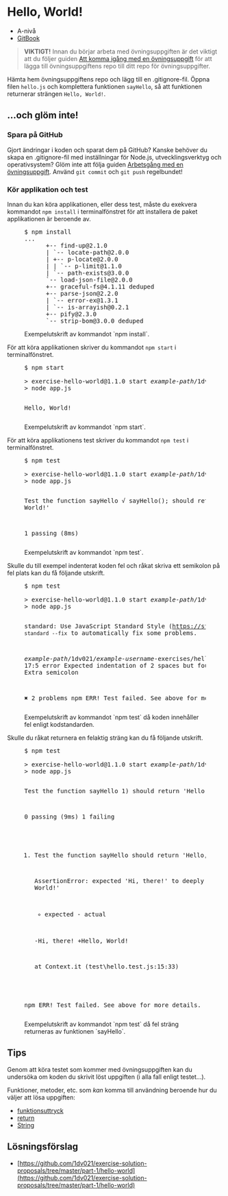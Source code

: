 # Hello, World!

- A-nivå
- [GitBook](https://coursepress.gitbooks.io/1dv021/content/ovningsuppgifter/del1/hello-world/)

> __VIKTIGT!__ Innan du börjar arbeta med övningsuppgiften är det viktigt att du följer guiden [Att komma igång med en övningsuppgift](https://coursepress.gitbooks.io/1dv021/content/guider/att-komma-igang-med-en-ovningsuppgift/) för att lägga till övningsuppgiftens repo till ditt repo för övningsuppgifter.

Hämta hem övningsuppgiftens repo och lägg till en .gitignore-fil. Öppna filen `hello.js` och komplettera funktionen `sayHello`, så att funktionen returnerar strängen `Hello, World!`.

## ...och glöm inte!

### Spara på GitHub

Gjort ändringar i koden och sparat dem på GitHub? Kanske behöver du skapa en .gitignore-fil med inställningar för Node.js, utvecklingsverktyg och operativsystem? Glöm inte att följa guiden [Arbetsgång med en övningsuppgift](https://coursepress.gitbooks.io/1dv021/content/guider/arbetsgang-med-en-ovningsuppgift/). Använd `git commit` och `git push` regelbundet!

### Kör applikation och test

Innan du kan köra applikationen, eller dess test, måste du exekvera kommandot `npm install` i terminalfönstret för att installera de paket applikationen är beroende av.

<figure>
<pre class="command-line">
$ npm install
<span class="output">...
      +-- find-up@2.1.0
      | `-- locate-path@2.0.0
      | +-- p-locate@2.0.0
      | | `-- p-limit@1.1.0
      | `-- path-exists@3.0.0
      `-- load-json-file@2.0.0
      +-- graceful-fs@4.1.11 deduped
      +-- parse-json@2.2.0
      | `-- error-ex@1.3.1
      | `-- is-arrayish@0.2.1
      +-- pify@2.3.0
      `-- strip-bom@3.0.0 deduped</span>
</pre>
<figcaption>Exempelutskrift av kommandot `npm install`.</figcaption>
</figure>

För att köra applikationen skriver du kommandot `npm start` i terminalfönstret.

<figure>
<pre class="command-line">
$ npm start
<span class="output">
&gt; exercise-hello-world@1.1.0 start <em>example-path</em>/1dv021/<em>example-username</em>-exercises/hello-world
&gt; node app.js
 
Hello, World!</span></pre>
<figcaption>Exempelutskrift av kommandot `npm start`.</figcaption>
</figure>

För att köra applikationens test skriver du kommandot `npm test` i terminalfönstret.

<figure>
<pre class="command-line">
$ npm test
<span class="output">
&gt; exercise-hello-world@1.1.0 start <em>example-path</em>/1dv021/<em>example-username</em>-exercises/hello-world
&gt; node app.js

Test the function sayHello
√ sayHello(); should return 'Hello, World!'

1 passing (8ms)</span>
</pre>
<figcaption>Exempelutskrift av kommandot `npm test`.</figcaption>
</figure>

Skulle du till exempel indenterat koden fel och råkat skriva ett semikolon på fel plats kan du få följande utskrift.

<figure>
<pre class="command-line">
$ npm test
<span class="output">
&gt; exercise-hello-world@1.1.0 start <em>example-path</em>/1dv021/<em>example-username</em>-exercises/hello-world
&gt; node app.js

  standard: Use JavaScript Standard Style (https://standardjs.com)
  standard: Run `standard --fix` to automatically fix some problems.

<em>example-path</em>/1dv021/<em>example-username</em>-exercises/hello-world/src/hello.js
17:5 error Expected indentation of 2 spaces but found 4
17:27 error Extra semicolon

✖ 2 problems
npm ERR! Test failed. See above for more details.</span>
</pre>
<figcaption>Exempelutskrift av kommandot `npm test` då koden innehåller fel enligt kodstandarden.</figcaption>
</figure>

Skulle du råkat returnera en felaktig sträng kan du få följande utskrift.

<figure>
<pre class="command-line">
$ npm test
<span class="output">
&gt; exercise-hello-world@1.1.0 start <em>example-path</em>/1dv021/<em>example-username</em>-exercises/hello-world
&gt; node app.js

  Test the function sayHello
    1) should return 'Hello, World!'

  0 passing (9ms)
  1 failing

  1) Test the function sayHello should return 'Hello, World!':

      AssertionError: expected 'Hi, there!' to deeply equal 'Hello, World!'
      + expected - actual

      -Hi, there!
      +Hello, World!

      at Context.it (test\hello.test.js:15:33)

npm ERR! Test failed. See above for more details.</span>
</pre>
<figcaption>Exempelutskrift av kommandot `npm test` då fel sträng returneras av funktionen `sayHello`.</figcaption>
</figure>

## Tips

Genom att köra testet som kommer med övningsuppgiften kan du undersöka om koden du skrivit löst uppgiften (i alla fall enligt testet...).

Funktioner, metoder, etc. som _kan_ komma till användning beroende hur du väljer att lösa uppgiften:

- [funktionsuttryck](https://developer.mozilla.org/en-US/docs/Web/JavaScript/Reference/Operators/function)
- [return](https://developer.mozilla.org/en-US/docs/Web/JavaScript/Reference/Statements/return)
- [String](https://developer.mozilla.org/en-US/docs/Web/JavaScript/Reference/Global_Objects/String)

## Lösningsförslag

- [https://github.com/1dv021/exercise-solution-proposals/tree/master/part-1/hello-world](https://github.com/1dv021/exercise-solution-proposals/tree/master/part-1/hello-world)
